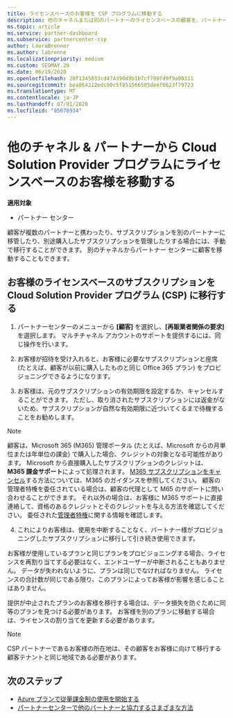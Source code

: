 ```yaml
---
title: ライセンスベースのお客様を CSP プログラムに移動する
description: 他のチャネルまたは別のパートナーのライセンスベースの顧客を、パートナーセンターのクラウドソリューションプロバイダー (CSP) プログラムに移動する方法について説明します。
ms.topic: article
ms.service: partner-dashboard
ms.subservice: partnercenter-csp
author: LauraBrenner
ms.author: labrenne
ms.localizationpriority: medium
ms.custom: SEOMAY.20
ms.date: 06/19/2020
ms.openlocfilehash: 28f1345033cd474390d9b1b7cf709fd9f9a00311
ms.sourcegitcommit: bea864212edc90c5f851566505deef6623f79723
ms.translationtype: MT
ms.contentlocale: ja-JP
ms.lasthandoff: 07/01/2020
ms.locfileid: "85678934"
---
```

# <a name="move-license-based-customers-from-other-channels--partners-to-the-cloud-solution-provider-program"></a>他のチャネル & パートナーから Cloud Solution Provider プログラムにライセンスベースのお客様を移動する

**適用対象**

-  パートナー センター

顧客が複数のパートナーと携わったり、サブスクリプションを別のパートナーに移管したり、別途購入したサブスクリプションを管理したりする場合には、手動で移行することができます。 別のチャネルからパートナー センターに顧客を移動することもできます。

## <a name="move-your-customers-license-based-subscriptions-to-the-cloud-solution-provider-program-csp"></a>お客様のライセンスベースのサブスクリプションを Cloud Solution Provider プログラム (CSP) に移行する

1. パートナーセンターのメニューから **[顧客]** を選択し、**[再販業者関係の要求]** を選択します。 マルチチャネル アカウントのサポートを提供するには、同じ操作を行います。

2. お客様が招待を受け入れると、お客様に必要なサブスクリプションと座席 (たとえば、顧客が以前に購入したものと同じ Office 365 プラン) をプロビジョニングできるようになります。

3. お客様は、元のサブスクリプションの有効期限を設定するか、キャンセルすることができます。 ただし、取り消されたサブスクリプションには返金がないため、サブスクリプションが自然な有効期限に近づいてくるまで待機することをお勧めします。

>[!NOTE]
> 顧客は、Microsoft 365 (M365) 管理ポータル (たとえば、Microsoft からの月単位または年単位の課金) で購入した場合、クレジットの対象となる可能性があります。 Microsoft から直接購入したサブスクリプションのクレジットは、 **M365 課金サポート**によって処理されます。 [M365 サブスクリプションをキャンセル](https://docs.microsoft.com/microsoft-365/commerce/subscriptions/cancel-your-subscription)する方法については、M365 のガイダンスを参照してください。 顧客の管理者特権を委任されている場合は、顧客の代理として M65 のサポートに問い合わせることができます。 それ以外の場合は、お客様に M365 サポートに直接連絡して、資格のあるクレジットとそのクレジットを与える方法を確認してください。 委任された[管理者特権](customers-revoke-admin-privileges.md)に関する情報を確認します。 

4. これによりお客様は、使用を中断することなく、パートナー様がプロビジョニングしたサブスクリプションに移行して引き続き使用できます。

お客様が使用しているプランと同じプランをプロビジョニングする場合、ライセンスを再割り当てする必要はなく、エンドユーザーが中断されることもありません。 データが失われないように、プランは同じでなければなりません。 ライセンスの合計数が同じである限り、このプランによってお客様が影響を感じることはありません。

提供が中止されたプランのお客様を移行する場合は、データ損失を防ぐために同等のプランを見つける必要があります。 お客様を別のプランに移動する場合は、ライセンスの割り当てを更新する必要があります。

>[!NOTE]
> CSP パートナーであるお客様の所在地は、その顧客をお客様に向けて移行する顧客テナントと同じ地域である必要があります。

## <a name="next-steps"></a>次のステップ

- [Azure プランで従量課金制の使用を開始する](azure-plan-get-started.md)
- [パートナーセンターで他のパートナーと協力するさまざまな方法](work-with-other-partners.md)

